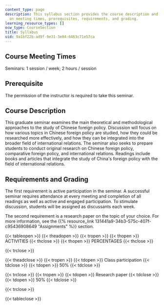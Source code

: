 ```yaml
---
content_type: page
description: This syllabus section provides the course description and information
  on meeting times, prerequisites, requirements, and grading.
learning_resource_types: []
ocw_type: CourseSection
title: Syllabus
uid: 9a1bf22b-ad9f-9e31-3e84-6463c71e57ca
---
```


Course Meeting Times
--------------------

Seminars: 1 session / week; 2 hours / session

Prerequisite
------------

The permission of the instructor is required to take this seminar.

Course Description
------------------

This graduate seminar examines the main theoretical and methodological approaches to the study of Chinese foreign policy. Discussion will focus on how various topics in Chinese foreign policy are studied, how they could be researched more effectively, and how they can be integrated into the broader field of international relations. The seminar also seeks to prepare students to conduct original research on Chinese foreign policy, comparative foreign policy, and international relations. Readings include books and articles that integrate the study of China's foreign policy with the field of international relations.

Requirements and Grading
------------------------

The first requirement is active participation in the seminar. A successful seminar requires attendance at every meeting and completion of all readings as well as active and engaged participation. To stimulate discussion, students will be assigned as discussants each week.

The second requirement is a research paper on the topic of your choice. For more information, see the {{% resource_link 131441a9-34b3-575c-407f-c95436908649 "Assignments" %}} section.

{{< tableopen >}}
{{< theadopen >}}
{{< tropen >}}
{{< thopen >}}
ACTIVITIES
{{< thclose >}}
{{< thopen >}}
PERCENTAGES
{{< thclose >}}

{{< trclose >}}

{{< theadclose >}}
{{< tropen >}}
{{< tdopen >}}
Class participation
{{< tdclose >}}
{{< tdopen >}}
50%
{{< tdclose >}}

{{< trclose >}}
{{< tropen >}}
{{< tdopen >}}
Research paper
{{< tdclose >}}
{{< tdopen >}}
50%
{{< tdclose >}}

{{< trclose >}}

{{< tableclose >}}